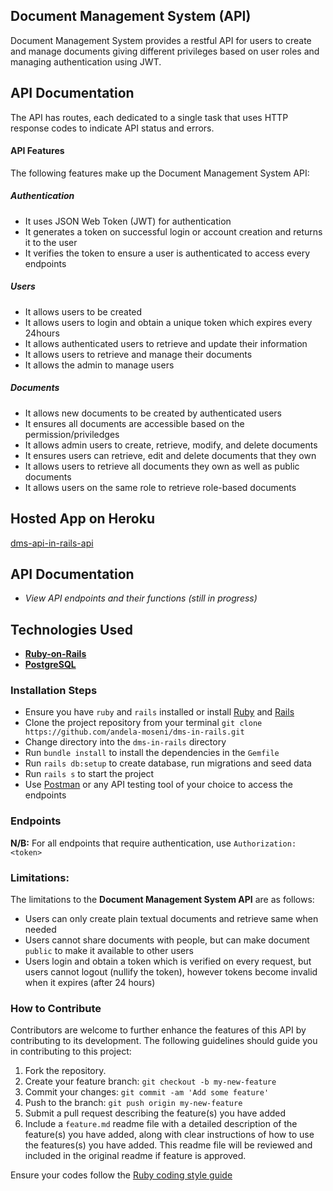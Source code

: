 ## Document Management System (API)

Document Management System provides a restful API for users to create and manage documents giving different privileges based on user roles and managing authentication using JWT.

## API Documentation
The API has routes, each dedicated to a single task that uses HTTP response codes to indicate API status and errors.

#### API Features

The following features make up the Document Management System API:

##### Authentication

- It uses JSON Web Token (JWT) for authentication
- It generates a token on successful login or account creation and returns it to the user
- It verifies the token to ensure a user is authenticated to access every endpoints

##### Users

- It allows users to be created
- It allows users to login and obtain a unique token which expires every 24hours
- It allows authenticated users to retrieve and update their information
- It allows users to retrieve and manage their documents
- It allows the admin to manage users

##### Documents

- It allows new documents to be created by authenticated users
- It ensures all documents are accessible based on the permission/priviledges
- It allows admin users to create, retrieve, modify, and delete documents
- It ensures users can retrieve, edit and delete documents that they own
- It allows users to retrieve all documents they own as well as public documents
- It allows users on the same role to retrieve role-based documents

## Hosted App on Heroku
[dms-api-in-rails-api](https://dms-api-in-rails.herokuapp.com/)

## API Documentation
- *View API endpoints and their functions (still in progress)*

## Technologies Used
- **[Ruby-on-Rails](https://rubyonrails.org/)**
- **[PostgreSQL](https://www.postgresql.org/)**

### **Installation Steps**
* Ensure you have `ruby` and `rails` installed or install [Ruby](https://www.ruby-lang.org/en/documentation/installation/) and [Rails](https://rubygems.org/gems/rails)
* Clone the project repository from your terminal `git clone https://github.com/andela-moseni/dms-in-rails.git`
* Change directory into the `dms-in-rails` directory
* Run `bundle install` to install the dependencies in the `Gemfile`
* Run `rails db:setup` to create database, run migrations and seed data
* Run `rails s` to start the project
* Use [Postman](https://www.getpostman.com/) or any API testing tool of your choice to access the endpoints

### **Endpoints**
**N/B:** For all endpoints that require authentication, use `Authorization: <token>`

### Limitations:
The limitations to the **Document Management System API** are as follows:
* Users can only create plain textual documents and retrieve same when needed
* Users cannot share documents with people, but can make document `public` to make it available to other users
* Users login and obtain a token which is verified on every request, but users cannot logout (nullify the token), however tokens become invalid when it expires (after 24 hours)

### How to Contribute
Contributors are welcome to further enhance the features of this API by contributing to its development. The following guidelines should guide you in contributing to this project:

1. Fork the repository.
2. Create your feature branch: `git checkout -b my-new-feature`
3. Commit your changes: `git commit -am 'Add some feature'`
4. Push to the branch: `git push origin my-new-feature`
5. Submit a pull request describing the feature(s) you have added
6. Include a `feature.md` readme file with a detailed description of the feature(s) you have added, along with clear instructions of how to use the features(s) you have added. This readme file will be reviewed and included in the original readme if feature is approved.

Ensure your codes follow the [Ruby coding style guide](https://github.com/rubocop-hq/ruby-style-guide)
